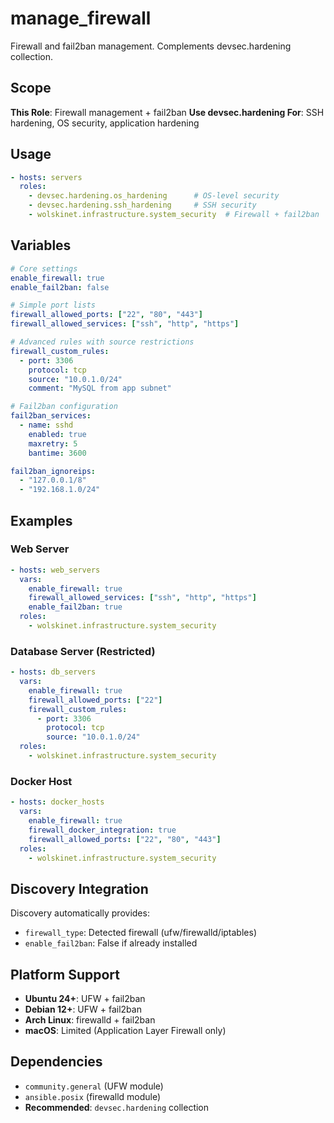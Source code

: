 # manage_firewall

Firewall and fail2ban management. Complements devsec.hardening collection.

## Scope

**This Role**: Firewall management + fail2ban
**Use devsec.hardening For**: SSH hardening, OS security, application hardening

## Usage

```yaml
- hosts: servers
  roles:
    - devsec.hardening.os_hardening      # OS-level security
    - devsec.hardening.ssh_hardening     # SSH security  
    - wolskinet.infrastructure.system_security  # Firewall + fail2ban
```

## Variables

```yaml
# Core settings
enable_firewall: true
enable_fail2ban: false

# Simple port lists
firewall_allowed_ports: ["22", "80", "443"]
firewall_allowed_services: ["ssh", "http", "https"]

# Advanced rules with source restrictions
firewall_custom_rules:
  - port: 3306
    protocol: tcp
    source: "10.0.1.0/24"
    comment: "MySQL from app subnet"

# Fail2ban configuration
fail2ban_services:
  - name: sshd
    enabled: true
    maxretry: 5
    bantime: 3600

fail2ban_ignoreips:
  - "127.0.0.1/8"
  - "192.168.1.0/24"
```

## Examples

### Web Server
```yaml
- hosts: web_servers
  vars:
    enable_firewall: true
    firewall_allowed_services: ["ssh", "http", "https"]
    enable_fail2ban: true
  roles:
    - wolskinet.infrastructure.system_security
```

### Database Server (Restricted)
```yaml
- hosts: db_servers
  vars:
    enable_firewall: true
    firewall_allowed_ports: ["22"]
    firewall_custom_rules:
      - port: 3306
        protocol: tcp
        source: "10.0.1.0/24"
  roles:
    - wolskinet.infrastructure.system_security
```

### Docker Host
```yaml
- hosts: docker_hosts
  vars:
    enable_firewall: true
    firewall_docker_integration: true
    firewall_allowed_ports: ["22", "80", "443"]
  roles:
    - wolskinet.infrastructure.system_security
```

## Discovery Integration

Discovery automatically provides:
- `firewall_type`: Detected firewall (ufw/firewalld/iptables)
- `enable_fail2ban`: False if already installed

## Platform Support

- **Ubuntu 24+**: UFW + fail2ban
- **Debian 12+**: UFW + fail2ban  
- **Arch Linux**: firewalld + fail2ban
- **macOS**: Limited (Application Layer Firewall only)

## Dependencies

- `community.general` (UFW module)
- `ansible.posix` (firewalld module)
- **Recommended**: `devsec.hardening` collection